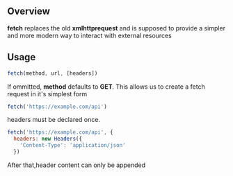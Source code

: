 ## Overview

**fetch** replaces the old **xmlhttprequest** and is supposed to provide a simpler and more modern way to interact with external resources

## Usage

```javascript
fetch(method, url, [headers])
```
If ommitted, **method** defaults to **GET**. This allows us to create a fetch request in it's simplest form

```javascript
fetch('https://example.com/api')
```
headers must be declared once. 

```javascript
fetch('https://example.com/api', {
  headers: new Headers({
    'Content-Type': 'application/json'
  })
```
After that,header content can only be appended 
